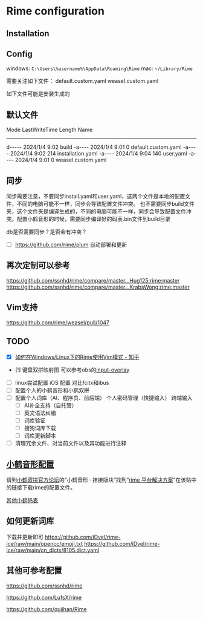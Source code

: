 # Rime configuration

## Installation

## Config

windows: `C:\Users\%username%\AppData\Roaming\Rime`
mac: `~/Library/Rime`

需要关注如下文件：
default.custom.yaml
weasel.custom.yaml

如下文件可能是安装生成的

## 默认文件

Mode                 LastWriteTime         Length Name
----                 -------------         ------ ----
d-----          2024/1/4      9:02                build
-a----          2024/1/4      9:01              0 default.custom.yaml
-a----          2024/1/4      9:02            214 installation.yaml
-a----          2024/1/4      9:04            140 user.yaml
-a----          2024/1/4      9:01              0 weasel.custom.yaml

## 同步

同步需要注意，不要同步install.yaml和user.yaml，这两个文件是本地的配置文件，不同的电脑可能不一样，同步会导致配置文件冲突。
也不需要同步build文件夹，这个文件夹是编译生成的，不同的电脑可能不一样，同步会导致配置文件冲突。配置小鹤音形的时候，需要同步编译好的码表.bin文件到build目录

db是否需要同步？是否会有冲突？
- [ ] https://github.com/rime/plum 自动部署和更新

## 再次定制可以参考

https://github.com/ssnhd/rime/compare/master...Hug125:rime:master
https://github.com/ssnhd/rime/compare/master...KrabsWong:rime:master


## Vim支持

https://github.com/rime/weasel/pull/1047

## TODO

- [x] [如何在Windows/Linux下的Rime使用Vim模式 - 知乎](https://zhuanlan.zhihu.com/p/654489636)
- [!] 键盘双拼映射图 可以参考obs的[input-overlay](https://github.com/univrsal/input-overlay)
- [ ] linux尝试配置 iOS 配置 对比fcitx和ibus
- [ ] 配置个人的小鹤音形和小鹤双拼
- [ ] 配置个人词库（AI、程序员、前后端） 个人密码管理（快捷输入） 跨端输入
  - [ ] AI补全支持（自托管）
  - [ ] 英文语法纠错
  - [ ] 词库验证
  - [ ] 搜狗词库下载
  - [ ] 词库更新脚本
- [ ] 清理冗余文件、对当前文件以及其功能进行注释

## [小鹤音形配置](https://itx.ink/2018/11/21/SHARE_MY_RIME/)

请到[小鹤双拼官方论坛](http://www.flypy.com/bbs/forum.php)的“小鹤音形 · 挂接版块”找到“[rime 平台解决方案](http://www.flypy.com/bbs/forum.php?mod=viewthread&tid=184&extra=page%3D1)”在该贴中的链接下载rime的配置文件。

[其他小鹤码表](https://github.com/brglng/rime-xhup)

## 如何更新词库

下载并更新即可
https://github.com/iDvel/rime-ice/raw/main/opencc/emoji.txt
https://github.com/iDvel/rime-ice/raw/main/cn_dicts/8105.dict.yaml


## 其他可参考配置

https://github.com/ssnhd/rime

https://github.com/LufsX/rime

https://github.com/qujihan/Rime